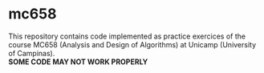 # mc658
This repository contains code implemented as practice exercices of the course MC658 (Analysis and Design of Algorithms) at Unicamp (University of Campinas).    
**SOME CODE MAY NOT WORK PROPERLY**

